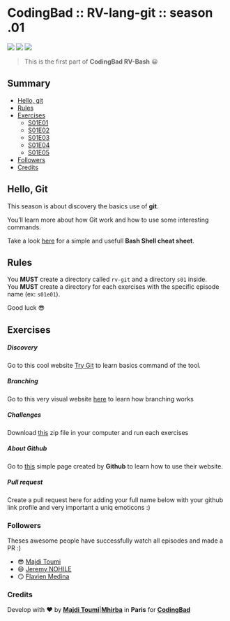 # CodingBad :: RV-lang-git :: season .01

[![](https://img.shields.io/badge/Mhirba-CodingBad-green.svg)]()
[![](https://img.shields.io/badge/RV-git-blue.svg)]()
[![](https://img.shields.io/badge/Season-01-red.svg)]()

> This is the first part of **CodingBad RV-Bash** 😀

## <a name='TOC'>Summary</a>

- [Hello, git](#git)
- [Rules](#rules)
- [Exercises](#exercises)
  - [S01E01](#S01E01)
  - [S01E02](#S01E02)
  - [S01E03](#S01E03)
  - [S01E04](#S01E04)
  - [S01E05](#S01E05)
- [Followers](#followers)
- [Credits](#credits)

## <a name='intro'>Hello, Git</a>

This season is about discovery the basics use of **git**.

You’ll learn more about how Git work and how to use some interesting commands.

Take a look [here](./resources/got-cheat-sheet.pdf) for a simple and usefull
**Bash Shell cheat sheet**.

## <a name='rules'>Rules</a>

You **MUST** create a directory called `rv-git` and a directory `s01` inside.<br />
You **MUST** create a directory for each exercises with the specific episode name (ex: `s01e01`).<br />

Good luck 😎

## <a name='exercises'>Exercises</a>


##### <a name='S01E01'>Discovery</a>

Go to this cool website [Try Git](https://try.github.io) to learn basics command of the tool.

##### <a name='S01E02'>Branching</a>

Go to this very visual website [here](https://learngitbranching.js.org/) to learn
how branching works

##### <a name='S01E04'>Challenges</a>

Download [this](./resources/challenges.tgz) zip file in your computer and run each exercises

##### <a name='S01E04'>About Github</a>

Go to [this](https://guides.github.com/activities/hello-world/) simple page
created by **Github** to learn how to use their website.

##### <a name='S01E05'>Pull request</a>

Create a pull request here for adding your full name below with your github
link profile and very important a uniq emoticons :)

### <a name='followers'>Followers</a>

Theses awesome people have successfully watch all episodes and made a PR :)

- 😎 [Majdi Toumi](https://github.com/majdi)
- 😄 [Jeremy NOHILE](https://github.com/JeremyNoh/)
- 😏 [Flavien Medina](https://github.com/flavien94)

### <a name='credits'>Credits</a>

Develop with :heart: by [**Majdi Toumi**](http://majditoumi.com)|[**Mhirba**](http://mhirba.com) in **Paris** for [**CodingBad**]()
